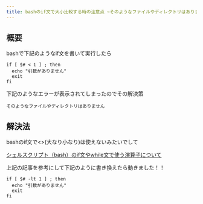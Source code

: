 ```yaml
---
title: bashのif文で大小比較する時の注意点 ~そのようなファイルやディレクトリはありません~
---
```


## 概要
bashで下記のようなif文を書いて実行したら
```
if [ $# < 1 ] ; then
  echo "引数がありません"
  exit
fi
```
下記のようなエラーが表示されてしまったのでその解決策
```
そのようなファイルやディレクトリはありません
```

## 解決法

bashのif文で<>(大なり小なり)は使えないみたいでして

[シェルスクリプト（bash）のif文やwhile文で使う演算子について](https://qiita.com/egawa_kun/items/196cd354c0d8e4e0fefc#%E6%95%B0%E5%80%A4%E6%AF%94%E8%BC%83%E6%BC%94%E7%AE%97%E5%AD%90)

上記の記事を参考にして下記のように書き換えたら動きました！！
```
if [ $# -lt 1 ] ; then
  echo "引数がありません"
  exit
fi
```
